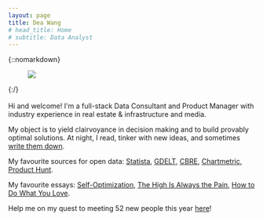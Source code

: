 ```yaml
---
layout: page
title: Dea Wang
# head_title: Home
# subtitle: Data Analyst
---
```


<div class="pretty-links">

{::nomarkdown} 
<figure class="site-profile">
    <img src="{{ site.baseurl }}/assets/img/profile.jpg">
</figure>
{:/}

<div class="lead lead-about">
    
<br> 
Hi and welcome! 
I'm a full-stack Data Consultant and Product Manager with industry experience in real estate & infrastructure and media.

My object is to yield clairvoyance in decision making and to build provably optimal solutions. At night, I read, tinker with new ideas, and sometimes [write them down](https://deaw.medium.com/). <br>
    
My favourite sources for open data: [Statista](https://www.statista.com/studies-and-reports/industries), [GDELT](https://www.gdeltproject.org/), [CBRE](https://www.cbre.ca/en/research-and-reports), [Chartmetric](https://www.chartmetric.com/music-industry-trends/6mo-report), [Product Hunt](https://www.producthunt.com/).

My favourite essays: [Self-Optimization](https://www.theguardian.com/news/2019/aug/02/athleisure-barre-kale-tyranny-ideal-woman-labour), [The High Is Always the Pain](https://themorningnews.org/article/the-high-is-always-the-pain-and-the-pain-is-always-the-high), [How to Do What You Love](http://www.paulgraham.com/love.html).
    
    
    
Help me on my quest to meeting 52 new people this year [here](https://calendly.com/deaw/coffee)!
</div>


</div>
